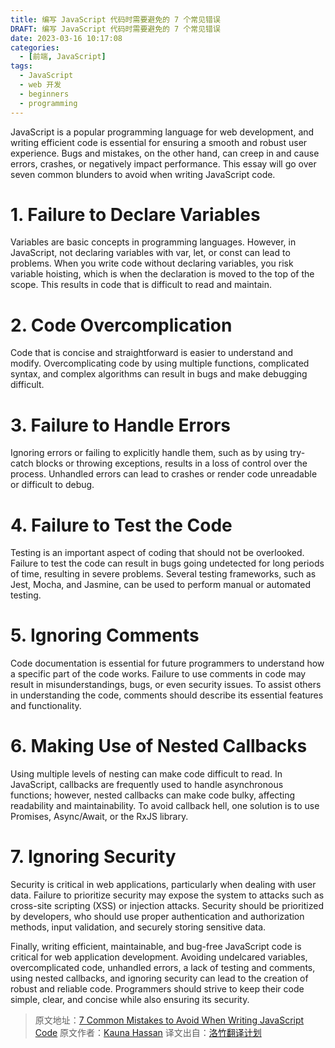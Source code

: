 ```yaml
---
title: 编写 JavaScript 代码时需要避免的 7 个常见错误
DRAFT: 编写 JavaScript 代码时需要避免的 7 个常见错误
date: 2023-03-16 10:17:08
categories:
  - [前端, JavaScript]
tags:
  - JavaScript
  - web 开发
  - beginners
  - programming
---
```


JavaScript is a popular programming language for web development, and writing efficient code is essential for ensuring a smooth and robust user experience. Bugs and mistakes, on the other hand, can creep in and cause errors, crashes, or negatively impact performance. This essay will go over seven common blunders to avoid when writing JavaScript code.

# 1. Failure to Declare Variables

Variables are basic concepts in programming languages. However, in JavaScript, not declaring variables with var, let, or const can lead to problems. When you write code without declaring variables, you risk variable hoisting, which is when the declaration is moved to the top of the scope. This results in code that is difficult to read and maintain.

# 2. Code Overcomplication

Code that is concise and straightforward is easier to understand and modify. Overcomplicating code by using multiple functions, complicated syntax, and complex algorithms can result in bugs and make debugging difficult.

# 3. Failure to Handle Errors

Ignoring errors or failing to explicitly handle them, such as by using try-catch blocks or throwing exceptions, results in a loss of control over the process. Unhandled errors can lead to crashes or render code unreadable or difficult to debug.

# 4. Failure to Test the Code

Testing is an important aspect of coding that should not be overlooked. Failure to test the code can result in bugs going undetected for long periods of time, resulting in severe problems. Several testing frameworks, such as Jest, Mocha, and Jasmine, can be used to perform manual or automated testing.

# 5. Ignoring Comments

Code documentation is essential for future programmers to understand how a specific part of the code works. Failure to use comments in code may result in misunderstandings, bugs, or even security issues. To assist others in understanding the code, comments should describe its essential features and functionality.

# 6. Making Use of Nested Callbacks

Using multiple levels of nesting can make code difficult to read. In JavaScript, callbacks are frequently used to handle asynchronous functions; however, nested callbacks can make code bulky, affecting readability and maintainability. To avoid callback hell, one solution is to use Promises, Async/Await, or the RxJS library.

# 7. Ignoring Security

Security is critical in web applications, particularly when dealing with user data. Failure to prioritize security may expose the system to attacks such as cross-site scripting (XSS) or injection attacks. Security should be prioritized by developers, who should use proper authentication and authorization methods, input validation, and securely storing sensitive data.

Finally, writing efficient, maintainable, and bug-free JavaScript code is critical for web application development. Avoiding undelcared variables, overcomplicated code, unhandled errors, a lack of testing and comments, using nested callbacks, and ignoring security can lead to the creation of robust and reliable code. Programmers should strive to keep their code simple, clear, and concise while also ensuring its security.

> 原文地址：[7 Common Mistakes to Avoid When Writing JavaScript Code](https://dev.to/haszankauna/7-common-mistakes-to-avoid-when-writing-javascript-code-609)
> 原文作者：[Kauna Hassan](https://dev.to/haszankauna)
> 译文出自：[洛竹翻译计划](https://youngjuning.js.org/categories/%E6%B4%9B%E7%AB%B9%E7%BF%BB%E8%AF%91%E8%AE%A1%E5%88%92/)

